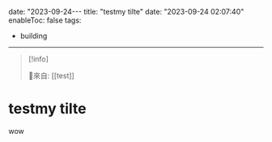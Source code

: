date: "2023-09-24---
title: "testmy tilte"
date: "2023-09-24 02:07:40"
enableToc: false
tags:
  - building
---
> [!info]
>
> 🌱來自: [[test]]
# testmy tilte
wow
